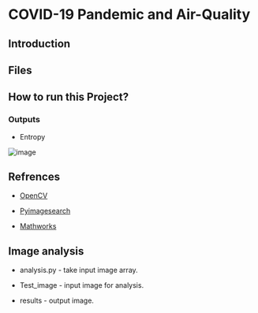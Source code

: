 # COVID-19 Pandemic and Air-Quality
## Introduction 
## Files 

## How to run this Project? 
### Outputs 
-  Entropy 

![image](COVID-19-Pandemic-and-Air-Quality/output/India/PNG/2019.png)

## Refrences

- [OpenCV](https://opencv.org)

- [Pyimagesearch](https://www.pyimagesearch.com)

- [Mathworks](https://in.mathworks.com)
## Image analysis

 -  analysis.py - take input image array.
 
 -  Test_image - input image for analysis.
 
 -  results - output image.
